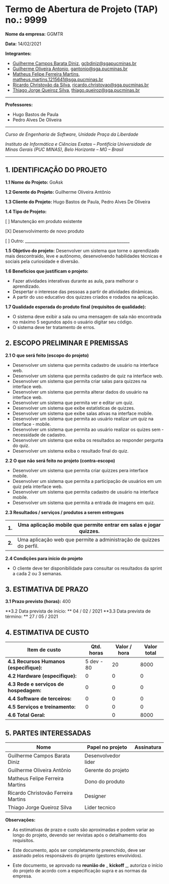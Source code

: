 # Termo de Abertura de Projeto (TAP) no.: 9999

**Nome da empresa:** GGMTR

**Data:** 14/02/2021

**Integrantes:**

- [Guilherme Campos Barata Diniz](https://github.com/Guicbdiniz), gcbdiniz@sgapucminas.br
- [Guilherme Oliveira Antonio](https://github.com/guilhermegoa), gantonio@sga.pucminas.br
- [Matheus Felipe Ferreira Martins](https://github.com/MatheusFFM), matheus.martins.1215641@sga.pucminas.br
- [Ricardo Christovão da Silva](https://github.com/ricardochristovao), ricardo.christovao@sga.pucminas.br
- [Thiago Jorge Queiroz Silva](https://github.com/ThiagoQueirozSilva), thiago.queiroz@sga.pucminas.br

---

**Professores:**

- Hugo Bastos de Paula
- Pedro Alves De Oliveira

---

_Curso de Engenharia de Software, Unidade Praça da Liberdade_

_Instituto de Informática e Ciências Exatas – Pontifícia Universidade de Minas Gerais (PUC MINAS), Belo Horizonte – MG – Brasil_

---

## 1. IDENTIFICAÇÃO DO PROJETO

**1.1 Nome do Projeto:** GoAsk

**1.2 Gerente do Projeto:** Guilherme Oliveira Antônio

**1.3 Cliente do Projeto:** Hugo Bastos de Paula, Pedro Alves De Oliveira

**1.4 Tipo de Projeto:**

[ ] Manutenção em produto existente

[X] Desenvolvimento de novo produto

[ ] Outro: \_\_\_\_\_\_\_\_\_\_\_\_\_\_\_\_\_\_\_\_\_\_\_\_\_\_\_\_\_\_\_\_\_\_\_\_\_\_\_\_\_\_\_\_\_\_\_\_\_\_\_\_

**1.5 Objetivo do projeto:** Desenvolver um sistema que torne o aprendizado mais descontraído, leve e autônomo, desenvolvendo habilidades técnicas e sociais pela curiosidade e diversão.

**1.6 Benefícios que justificam o projeto:**

- Fazer atividades interativas durante as aula, para melhorar o aprendizado.
- Despertar o interesse das pessoas a partir de atividades dinâmicas.
- A partir do uso educativo dos quizzes criados e rodados na aplicação.

**1.7 Qualidade esperada do produto final (requisitos de qualidade):**

- O sistema deve exibir a sala ou uma mensagem de sala não encontrada no máximo 5 segundos após o usuário digitar seu código.
- O sistema deve ter tratamento de erros.

## **2. ESCOPO PRELIMINAR E PREMISSAS**

**2.1 O que será feito (escopo do projeto)**

- Desenvolver um sistema que permita cadastro de usuário na interface web.
- Desenvolver um sistema que permita cadastro de quiz na interface web.
- Desenvolver um sistema que permita criar salas para quizzes na interface web.
- Desenvolver um sistema que permita alterar dados do usuário na interface web.
- Desenvolver um sistema que permita ver e editar um quiz.
- Desenvolver um sistema que exibe estatísticas de quizzes.
- Desenvolver um sistema que exibe salas ativas na interface mobile.
- Desenvolver um sistema que permita ao usuário realizar um quiz na interface - mobile.
- Desenvolver um sistema que permita ao usuário realizar os quizes sem - necessidade de cadastro.
- Desenvolver um sistema que exiba os resultados ao responder pergunta do quiz.
- Desenvolver um sistema exiba o resultado final do quiz.


**2.2 O que não será feito no projeto (contra-escopo)**

- Desenvolver um sistema que permita criar quizzes pera interface mobile.
- Desenvolver um sistema que permita a participação de usuários em um quiz pela interface web.
- Desenvolver um sistema que permita cadastro de usuário na interface mobile.
- Desenvolver um sistema que permita a entrada de imagens em quiz.


**2.3 Resultados / serviços / produtos a serem entregues**

| **1.** | Uma aplicação mobile que permite entrar em salas e jogar quizzes.   |
| ------ | ------------------------------------------------------------------- |
| **2.** | Uma aplicação web que permite a administração de quizzes do perfil. |

**2.4 Condições para início do projeto**

- O cliente deve ter disponibilidade para consultar os resultados da sprint a cada 2 ou 3 semanas.

## 3. ESTIMATIVA DE PRAZO

**3.1 Prazo previsto (horas):** 400

**3.2 Data prevista de início: ** 04 / 02 / 2021
**3.3 Data prevista de término: ** 27 / 05 / 2021

## 4. ESTIMATIVA DE CUSTO

| Item de custo                               | Qtd. horas | Valor / hora | Valor total |
| ------------------------------------------- | ---------- | ------------ | ----------- |
| **4.1 Recursos Humanos** **(especifique):** | 5 dev - 80 | 20           | 8000        |
| **4.2 Hardware (especifique):**             | 0          | 0            | 0           |
| **4.3 Rede e serviços de hospedagem:**      | 0          | 0            | 0           |
| **4.4 Software de terceiros:**              | 0          | 0            | 0           |
| **4.5 Serviços e treinamento:**             | 0          | 0            | 0           |
| **4.6 Total Geral:**                        |            | 0            | 8000        |

## 5. PARTES INTERESSADAS

| Nome                                | Papel no projeto    | Assinatura |
| ----------------------------------- | ------------------- | ---------- |
| Guilherme Campos Barata Diniz       | Desenvolvedor lider |            |
| Guilherme Oliveira Antônio          | Gerente do projeto  |            |
| Matheus Felipe Ferreira Martins     | Dono do produto     |            |
| Ricardo Christovão Ferreira Martins | Designer            |            |
| Thiago Jorge Queiroz Silva          | Lider tecnico       |            |

**Observações:**

- As estimativas de prazo e custo são aproximadas e podem variar ao longo do projeto, devendo ser revistas após o detalhamento dos requisitos.

- Este documento, após ser completamente preenchido, deve ser assinado pelos responsáveis do projeto (gestores envolvidos).

- Este documento, se aprovado na **reunião de** _ **kickoff** _, autoriza o início do projeto de acordo com a especificação supra e as normas da empresa.
